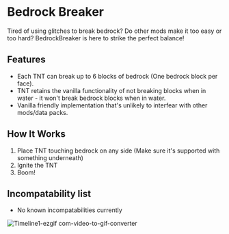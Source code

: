# Bedrock Breaker  

Tired of using glitches to break bedrock? Do other mods make it too easy or too hard? BedrockBreaker is here to strike the perfect balance!  

## Features  
- Each TNT can break up to 6 blocks of bedrock (One bedrock block per face).
- TNT retains the vanilla functionality of not breaking blocks when in water - it won't break bedrock blocks when in water.
- Vanilla friendly implementation that's unlikely to interfear with other mods/data packs.

## How It Works  
1. Place TNT touching bedrock on any side (Make sure it's supported with something underneath)
2. Ignite the TNT
3. Boom!

## Incompatability list
- No known incompatabilities currently

![Timeline1-ezgif com-video-to-gif-converter](https://github.com/user-attachments/assets/329879eb-da3a-4792-bd8b-a7758e59d2fa)

